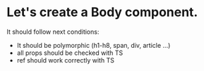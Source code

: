 # Let's create a  Body component. 

It should follow next conditions:

- It should be polymorphic (h1-h8, span, div, article ...)
- all props should be checked with TS
- ref should work correctly with TS
